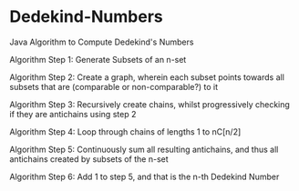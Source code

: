 # Dedekind-Numbers
Java Algorithm to Compute Dedekind's Numbers

Algorithm Step 1: Generate Subsets of an n-set

Algorithm Step 2: Create a graph, wherein each subset points towards all subsets that are (comparable or non-comparable?) to it

Algorithm Step 3: Recursively create chains, whilst progressively checking if they are antichains using step 2

Algorithm Step 4: Loop through chains of lengths 1 to nC[n/2]

Algorithm Step 5: Continuously sum all resulting antichains, and thus all antichains created by subsets of the n-set

Algorithm Step 6: Add 1 to step 5, and that is the n-th Dedekind Number
